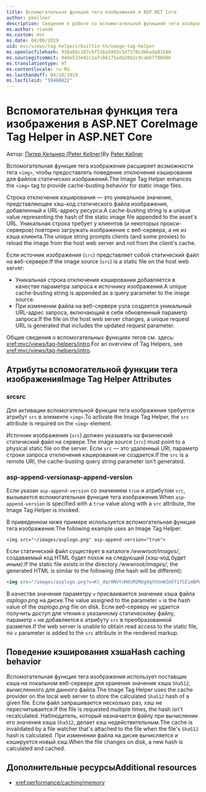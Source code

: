 ```yaml
---
title: Вспомогательная функция тега изображения в ASP.NET Core
author: pkellner
description: Сведения о работе со вспомогательной функцией тега изображения.
ms.author: riande
ms.custom: mvc
ms.date: 04/06/2019
uid: mvc/views/tag-helpers/builtin-th/image-tag-helper
ms.openlocfilehash: 916a68c187cbf516a59d3c5d7578cdb6ada01b86
ms.sourcegitcommit: 948e533e02c2a7cb6175ada20b2c9cabb7786d0b
ms.translationtype: HT
ms.contentlocale: ru-RU
ms.lasthandoff: 04/10/2019
ms.locfileid: "59468822"
---
```

# <a name="image-tag-helper-in-aspnet-core"></a><span data-ttu-id="b0d7f-103">Вспомогательная функция тега изображения в ASP.NET Core</span><span class="sxs-lookup"><span data-stu-id="b0d7f-103">Image Tag Helper in ASP.NET Core</span></span>

<span data-ttu-id="b0d7f-104">Автор: [Питер Кельнер (Peter Kellner)](http://peterkellner.net)</span><span class="sxs-lookup"><span data-stu-id="b0d7f-104">By [Peter Kellner](http://peterkellner.net)</span></span>

<span data-ttu-id="b0d7f-105">Вспомогательная функция тега изображения расширяет возможности тега `<img>`, чтобы предоставлять поведение отключения кэширования для файлов статических изображений.</span><span class="sxs-lookup"><span data-stu-id="b0d7f-105">The Image Tag Helper enhances the `<img>` tag to provide cache-busting behavior for static image files.</span></span>

<span data-ttu-id="b0d7f-106">Строка отключения кэширования — это уникальное значение, представляющее хэш-код статического файла изображения, добавленный к URL-адресу ресурса.</span><span class="sxs-lookup"><span data-stu-id="b0d7f-106">A cache-busting string is a unique value representing the hash of the static image file appended to the asset's URL.</span></span> <span data-ttu-id="b0d7f-107">Уникальная строка требует у клиентов (и некоторых прокси-серверов) повторно загружать изображение с веб-сервера, а не из кэша клиента.</span><span class="sxs-lookup"><span data-stu-id="b0d7f-107">The unique string prompts clients (and some proxies) to reload the image from the host web server and not from the client's cache.</span></span>

<span data-ttu-id="b0d7f-108">Если источник изображения (`src`) представляет собой статический файл на веб-сервере:</span><span class="sxs-lookup"><span data-stu-id="b0d7f-108">If the image source (`src`) is a static file on the host web server:</span></span>

* <span data-ttu-id="b0d7f-109">Уникальная строка отключения кэширования добавляется в качестве параметра запроса к источнику изображения.</span><span class="sxs-lookup"><span data-stu-id="b0d7f-109">A unique cache-busting string is appended as a query parameter to the image source.</span></span>
* <span data-ttu-id="b0d7f-110">При изменении файла на веб-сервере узла создается уникальный URL-адрес запроса, включающий в себя обновленный параметр запроса.</span><span class="sxs-lookup"><span data-stu-id="b0d7f-110">If the file on the host web server changes, a unique request URL is generated that includes the updated request parameter.</span></span>

<span data-ttu-id="b0d7f-111">Общие сведения о вспомогательных функциях тегов см. здесь: <xref:mvc/views/tag-helpers/intro>.</span><span class="sxs-lookup"><span data-stu-id="b0d7f-111">For an overview of Tag Helpers, see <xref:mvc/views/tag-helpers/intro>.</span></span>

## <a name="image-tag-helper-attributes"></a><span data-ttu-id="b0d7f-112">Атрибуты вспомогательной функции тега изображения</span><span class="sxs-lookup"><span data-stu-id="b0d7f-112">Image Tag Helper Attributes</span></span>

### <a name="src"></a><span data-ttu-id="b0d7f-113">src</span><span class="sxs-lookup"><span data-stu-id="b0d7f-113">src</span></span>

<span data-ttu-id="b0d7f-114">Для активации вспомогательной функции тега изображения требуется атрибут `src` в элементе `<img>`.</span><span class="sxs-lookup"><span data-stu-id="b0d7f-114">To activate the Image Tag Helper, the `src` attribute is required on the `<img>` element.</span></span>

<span data-ttu-id="b0d7f-115">Источник изображения (`src`) должен указывать на физический статический файл на сервере.</span><span class="sxs-lookup"><span data-stu-id="b0d7f-115">The image source (`src`) must point to a physical static file on the server.</span></span> <span data-ttu-id="b0d7f-116">Если `src` — это удаленный URI, параметр строки запроса отключения кэширования не создается.</span><span class="sxs-lookup"><span data-stu-id="b0d7f-116">If the `src` is a remote URI, the cache-busting query string parameter isn't generated.</span></span>

### <a name="asp-append-version"></a><span data-ttu-id="b0d7f-117">asp-append-version</span><span class="sxs-lookup"><span data-stu-id="b0d7f-117">asp-append-version</span></span>

<span data-ttu-id="b0d7f-118">Если указан `asp-append-version` со значением `true` и атрибутом `src`, вызывается вспомогательная функция тега изображения.</span><span class="sxs-lookup"><span data-stu-id="b0d7f-118">When `asp-append-version` is specified with a `true` value along with a `src` attribute, the Image Tag Helper is invoked.</span></span>

<span data-ttu-id="b0d7f-119">В приведенном ниже примере используется вспомогательная функция тега изображения:</span><span class="sxs-lookup"><span data-stu-id="b0d7f-119">The following example uses an Image Tag Helper:</span></span>

```cshtml
<img src="~/images/asplogo.png" asp-append-version="true">
```

<span data-ttu-id="b0d7f-120">Если статический файл существует в каталоге */wwwroot/images/*, создаваемый код HTML будет похож на следующий (хэш-код будет иным):</span><span class="sxs-lookup"><span data-stu-id="b0d7f-120">If the static file exists in the directory */wwwroot/images/*, the generated HTML is similar to the following (the hash will be different):</span></span>

```html
<img src="/images/asplogo.png?v=Kl_dqr9NVtnMdsM2MUg4qthUnWZm5T1fCEimBPWDNgM">
```

<span data-ttu-id="b0d7f-121">В качестве значения параметру `v` присваивается значение хэша файла *asplogo.png* на диске.</span><span class="sxs-lookup"><span data-stu-id="b0d7f-121">The value assigned to the parameter `v` is the hash value of the *asplogo.png* file on disk.</span></span> <span data-ttu-id="b0d7f-122">Если веб-серверу не удается получить доступ для чтения к указанному статическому файлу, параметр `v` не добавляется к атрибуту `src` в преобразованной разметке.</span><span class="sxs-lookup"><span data-stu-id="b0d7f-122">If the web server is unable to obtain read access to the static file, no `v` parameter is added to the `src` attribute in the rendered markup.</span></span>

## <a name="hash-caching-behavior"></a><span data-ttu-id="b0d7f-123">Поведение кэширования хэша</span><span class="sxs-lookup"><span data-stu-id="b0d7f-123">Hash caching behavior</span></span>

<span data-ttu-id="b0d7f-124">Вспомогательная функция тега изображения использует поставщик кэша на локальном веб-сервере для хранения значения хэша `Sha512`, вычисленного для данного файла.</span><span class="sxs-lookup"><span data-stu-id="b0d7f-124">The Image Tag Helper uses the cache provider on the local web server to store the calculated `Sha512` hash of a given file.</span></span> <span data-ttu-id="b0d7f-125">Если файл запрашивается несколько раз, хэш не пересчитывается.</span><span class="sxs-lookup"><span data-stu-id="b0d7f-125">If the file is requested multiple times, the hash isn't recalculated.</span></span> <span data-ttu-id="b0d7f-126">Наблюдатель, который назначается файлу при вычислении его значения хэша `Sha512`, делает кэш недействительным.</span><span class="sxs-lookup"><span data-stu-id="b0d7f-126">The cache is invalidated by a file watcher that's attached to the file when the file's `Sha512` hash is calculated.</span></span> <span data-ttu-id="b0d7f-127">При изменении файла на диске вычисляется и кэшируется новый хэш.</span><span class="sxs-lookup"><span data-stu-id="b0d7f-127">When the file changes on disk, a new hash is calculated and cached.</span></span>

## <a name="additional-resources"></a><span data-ttu-id="b0d7f-128">Дополнительные ресурсы</span><span class="sxs-lookup"><span data-stu-id="b0d7f-128">Additional resources</span></span>

* <xref:performance/caching/memory>
